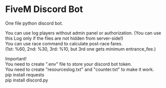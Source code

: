 # FiveM Discord Bot
One file python discord bot.


You can use log players without admin panel or authorization. (You can use this Log only if the files are not hidden from server-side!)<br>
You can use race command to calculate post-race fares.<br>
(1st: %60, 2nd: %30, 3rd: %10, but 3rd one gets minimum entrance_fee.)

Important!<br>
You need to create ".env" file to store your discord bot token.<br>
You need to create "resourceslog.txt" and "counter.txt" to make it work.<br>
pip install requests<br>
pip install discord.py
